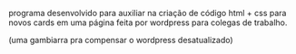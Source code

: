 programa desenvolvido para auxiliar na criação de código html + css para novos cards em uma página feita por wordpress para colegas de trabalho.

(uma gambiarra pra compensar o wordpress desatualizado)
